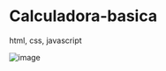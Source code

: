 # Calculadora-basica
html, css, javascript

![image](https://user-images.githubusercontent.com/81652916/222916745-c7f6a04c-38e3-4db5-b477-dcd73358c913.png)
